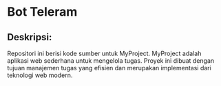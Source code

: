 <!DOCTYPE html>
<html lang="en">
<head>
    <meta charset="UTF-8">
    <meta name="viewport" content="width=device-width, initial-scale=1.0">
</head>
<body>
    <div class="repository-description">
        <h1>Bot Teleram</h1>
        <div class="section">
            <h2>Deskripsi:</h2>
            <p>
            Repositori ini berisi kode sumber untuk MyProject. MyProject adalah 
            aplikasi web sederhana untuk mengelola tugas. Proyek ini dibuat dengan 
            tujuan manajemen tugas yang efisien dan merupakan implementasi dari 
            teknologi web modern.
            </p>
        </div>
    </div>
</body>
</html>
